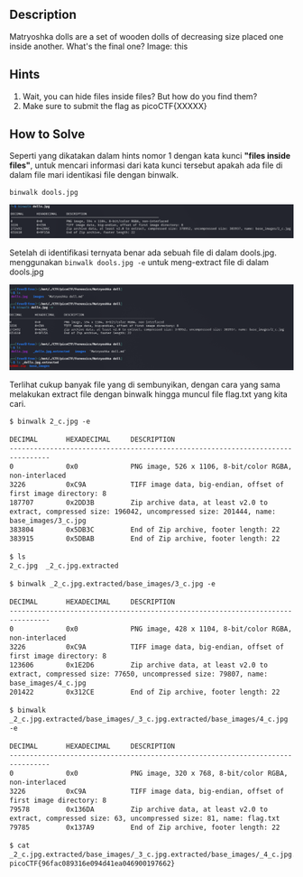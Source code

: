 ## Description

Matryoshka dolls are a set of wooden dolls of decreasing size placed one inside another. What's the final one? Image: this


## Hints
1. Wait, you can hide files inside files? But how do you find them?
2. Make sure to submit the flag as picoCTF{XXXXX}



## How to Solve

Seperti yang dikatakan dalam hints nomor 1 dengan kata kunci **"files inside files"**, untuk mencari informasi dari kata kunci tersebut apakah ada file di dalam file mari identikasi file dengan binwalk. 
```
binwalk dools.jpg
```
![!Alt text](images/identifikasi-file.png)


Setelah di identifikasi ternyata benar ada sebuah file di dalam dools.jpg. menggunakan `binwalk dools.jpg -e` untuk meng-extract file di dalam dools.jpg

![Alt text](images/extract-file.png)



Terlihat cukup banyak file yang di sembunyikan, dengan cara yang sama melakukan extract file dengan binwalk hingga muncul file flag.txt yang kita cari.

```
$ binwalk 2_c.jpg -e

DECIMAL       HEXADECIMAL     DESCRIPTION
--------------------------------------------------------------------------------
0             0x0             PNG image, 526 x 1106, 8-bit/color RGBA, non-interlaced
3226          0xC9A           TIFF image data, big-endian, offset of first image directory: 8
187707        0x2DD3B         Zip archive data, at least v2.0 to extract, compressed size: 196042, uncompressed size: 201444, name: base_images/3_c.jpg
383804        0x5DB3C         End of Zip archive, footer length: 22
383915        0x5DBAB         End of Zip archive, footer length: 22

$ ls
2_c.jpg  _2_c.jpg.extracted

$ binwalk _2_c.jpg.extracted/base_images/3_c.jpg -e 

DECIMAL       HEXADECIMAL     DESCRIPTION
--------------------------------------------------------------------------------
0             0x0             PNG image, 428 x 1104, 8-bit/color RGBA, non-interlaced
3226          0xC9A           TIFF image data, big-endian, offset of first image directory: 8
123606        0x1E2D6         Zip archive data, at least v2.0 to extract, compressed size: 77650, uncompressed size: 79807, name: base_images/4_c.jpg
201422        0x312CE         End of Zip archive, footer length: 22

$ binwalk _2_c.jpg.extracted/base_images/_3_c.jpg.extracted/base_images/4_c.jpg -e 

DECIMAL       HEXADECIMAL     DESCRIPTION
--------------------------------------------------------------------------------
0             0x0             PNG image, 320 x 768, 8-bit/color RGBA, non-interlaced
3226          0xC9A           TIFF image data, big-endian, offset of first image directory: 8
79578         0x136DA         Zip archive data, at least v2.0 to extract, compressed size: 63, uncompressed size: 81, name: flag.txt
79785         0x137A9         End of Zip archive, footer length: 22

$ cat _2_c.jpg.extracted/base_images/_3_c.jpg.extracted/base_images/_4_c.jpg.extracted/flag.txt
picoCTF{96fac089316e094d41ea046900197662} 
```